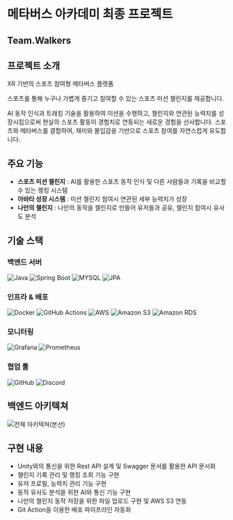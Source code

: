 # 메타버스 아카데미 최종 프로젝트
## Team.Walkers

## 프로젝트 소개
XR 기반의 스포츠 참여형 메타버스 플랫폼

스포츠를 통해 누구나 가볍게 즐기고 참여할 수 있는 스포츠 미션 챌린지를 제공합니다.

AI 동작 인식과 트래킹 기술을 활용하여 미션을 수행하고, 챌린지와 연관된 능력치를 성장시킴으로써 현실의 스포츠 활동이 경험치로 연동되는 새로운 경험을 선사합니다.
스포츠와 메타버스를 결합하여, 재미와 몰입감을 기반으로 스포츠 참여를 자연스럽게 유도합니다.

## 주요 기능

- **스포츠 미션 챌린지** : AI를 활용한 스포츠 동작 인식 및 다른 사람들과 기록을 비교할 수 있는 랭킹 시스템
- **아바타 성장 시스템** : 미션 챌린지 참여시 연관된 세부 능력치가 성장
- **나만의 챌린지** : 나만의 동작을 챌린지로 만들어 유저들과 공유, 챌린지 참여시 유사도 분석

## 기술 스택

### 백엔드 서버
![Java](https://img.shields.io/badge/Java-%23ED8B00.svg?style=for-the-badge&logo=openjdk&logoColor=fff)
![Spring Boot](https://img.shields.io/badge/springboot-6DB33F?style=for-the-badge&logo=springboot&logoColor=white)
![MYSQL](https://img.shields.io/badge/mysql-4479A1?style=for-the-badge&logo=mysql&logoColor=white)
![JPA](https://img.shields.io/badge/Spring_data_jpa-6DB33F?style=for-the-badge&logo=SpringSecurity&logoColor=white)

### 인프라 & 배포

![Docker](https://img.shields.io/badge/docker-%230db7ed.svg?style=for-the-badge&logo=docker&logoColor=white)
![GitHub Actions](https://img.shields.io/badge/github%20actions-%232671E5.svg?style=for-the-badge&logo=githubactions&logoColor=white)
![AWS](https://img.shields.io/badge/amazon%20aws-232F3E?style=for-the-badge&logo=amazonwebservices&logoColor=white)
![Amazon S3](https://img.shields.io/badge/amazon%20s3-569A31?style=for-the-badge&logo=amazons3&logoColor=white)
![Amazon RDS](https://img.shields.io/badge/amazon%20rds-527FFF?style=for-the-badge&logo=amazonrds&logoColor=white)


### 모니터링
![Grafana](https://img.shields.io/badge/grafana-%23F46800.svg?style=for-the-badge&logo=grafana&logoColor=white)
![Prometheus](https://img.shields.io/badge/Prometheus-E6522C?style=for-the-badge&logo=Prometheus&logoColor=white)

### 협업 툴
![GitHub](https://img.shields.io/badge/github-181717?style=for-the-badge&logo=github&logoColor=white)
![Discord](https://img.shields.io/badge/Discord-%235865F2.svg?style=for-the-badge&logo=discord&logoColor=white)

## 백엔드 아키텍쳐

![전체 아키텍쳐(본선)](https://github.com/user-attachments/assets/52b17a1d-d45b-4078-9a14-9ec97e99abb8)

## 구현 내용
- Unity와의 통신을 위한 Rest API 설계 및 Swagger 문서를 활용한 API 문서화
- 챌린지 기록 관리 및 랭킹 조회 기능 구현
- 유저 프로필, 능력치 관리 기능 구현
- 동작 유사도 분석을 위한 AI와 통신 기능 구현
- 나만의 챌린지 동작 저장을 위한 파일 업로드 구현 및 AWS S3 연동
- Git Action을 이용한 배포 파이프라인 자동화

